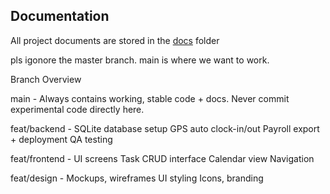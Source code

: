 ## Documentation

All project documents are stored in the [docs](./docs) folder

pls igonore the master branch. main is where we want to work.

Branch Overview

main - Always contains working, stable code + docs.
Never commit experimental code directly here.

feat/backend - SQLite database setup
GPS auto clock-in/out
Payroll export + deployment
QA testing

feat/frontend - UI screens
Task CRUD interface
Calendar view
Navigation

feat/design - Mockups, wireframes
UI styling
Icons, branding
